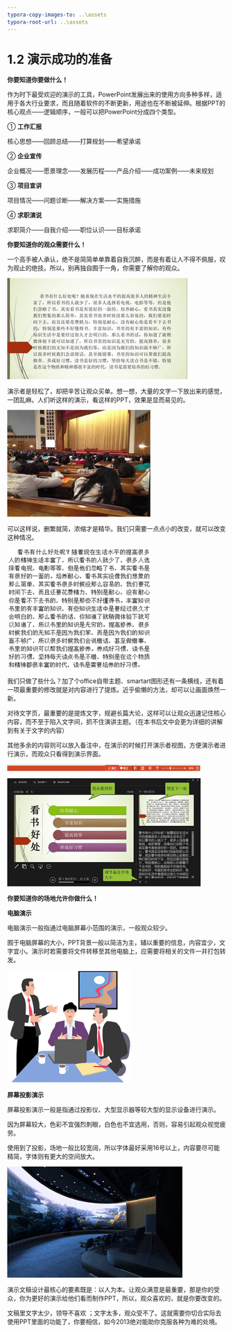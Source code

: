 ```yaml
---
typora-copy-images-to: ..\assets
typora-root-url: ..\assets
---
```


# 1.2  演示成功的准备

**你要知道你要做什么！**

作为时下最受欢迎的演示的工具，PowerPoint发展出来的使用方向多种多样，适用于各大行业要求，而且随着软件的不断更新，用途也在不断被延伸。根据PPT的核心观点——逻辑顺序，一般可以把PowerPoint分成四个类型。

① **工作汇报**

核心思想——回顾总结——打算规划——希望承诺

② **企业宣传**

企业概况——愿景理念——发展历程——产品介绍——成功案例——未来规划

③ **项目宣讲**

项目情况——问题诊断——解决方案——实施措施

④ **求职演说**

求职简介——自我介绍——职位认识——目标承诺

**你要知道你的观众需要什么！**

一个高手被人承认，绝不是简简单单靠着自我沉醉，而是有着让人不得不佩服，叹为观止的绝技。所以，别再独自囿于一角，你需要了解你的观众。

![&#x56FE;1-2](../../.gitbook/assets/clip_image002.jpg)

演示者是轻松了，却把辛苦让观众买单。想一想，大量的文字一下放出来的感觉，一团乱麻。人们听这样的演示，看这样的PPT，效果是显而易见的。

![&#x56FE;1-3](../../.gitbook/assets/clip_image002-1561387546769.jpg)

可以这样说，删繁就简，浓缩才是精华。我们只需要一点点小的改变，就可以改变这种情况。

![&#x56FE;1-4](../../.gitbook/assets/clip_image002.png)

我们只做了些什么？加了个office自带主题、smartart图形还有一条横线，还有着一项最重要的修改就是对内容进行了提炼。近乎偷懒的方法，却可以让画面焕然一新。

对待文字页，最重要的是提炼文字，规避长篇大论，这样可以让观众迅速记住核心内容，而不至于陷入文字间，抓不住演讲主题。（在本书后文中会更为详细的讲解到有关于文字的内容）

其他多余的内容则可以放入备注中，在演示的时候打开演示者视图，方便演示者进行演示，而观众只看得到演示界面。

![&#x56FE;1-5](../../.gitbook/assets/clip_image002-1561387586233.png)

![&#x56FE;1-6](../../.gitbook/assets/clip_image002-1561387620730.png)

**你要知道你的场地允许你做什么！**

**电脑演示**

电脑演示一般指通过电脑屏幕小范围的演示，一般观众较少。

囿于电脑屏幕的大小，PPT背景一般以简洁为主，辅以重要的信息，内容宜少，文字宜小。演示时若需要将文件转移至其他电脑上，应需要将相关的文件一并打包转发。

![&#x56FE;1-7](../../.gitbook/assets/clip_image002-1561387728297.png)

**屏幕投影演示**

屏幕投影演示一般是指通过投影仪、大型显示器等较大型的显示设备进行演示。

因为屏幕较大，色彩不宜强烈刺眼，白色也不宜选用，否则，容易引起观众视觉疲劳。

使用到了投影，场地一般比较宽阔，所以字体最好采用16号以上，内容要尽可能精简，字体则有更大的空间放大。

![&#x56FE;1-8](../../.gitbook/assets/clip_image002-1561387755722.jpg)

演示文稿设计最核心的要素既是：以人为本。让观众满意是最重要，那是你的受众，你为更好的演示给他们看而制作PPT，所以，观众喜欢的，就是你要改变的。

文稿里文字太少，领导不喜欢 ；文字太多，观众受不了。这就需要你切合实际去使用PPT里面的功能了，你要相信，如今2013绝对能助你克服各种为难的处境。

